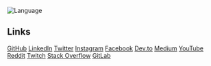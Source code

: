 ![Language](https://github-readme-stats.vercel.app/api/top-langs/?username=permalik&size_weight=0.5&count_weight=0.5&theme=apprentice&card_width=600&langs_count=20&custom_title=Languages&layout=compact)

## Links
<div>
  <a href="https://github.com/permalik" target="_blank">GitHub</a>
  <a href="https://www.linkedin.com/in/permalik/" target="_blank">LinkedIn</a>
  <a href="https://twitter.com/permalik" target="_blank">Twitter</a>
  <a href="https://www.instagram.com/permalik" target="_blank">Instagram</a>
  <a href="https://www.facebook.com/permalik" target="_blank">Facebook</a>
  <a href="https://www.dev.to/permalik" target="_blank">Dev.to</a>
  <a href="https://www.medium.com/@permalik" target="_blank">Medium</a>
  <a href="https://www.youtube.com/c/permalik" target="_blank">YouTube</a>
  <a href="https://www.reddit.com/u/permalik" target="_blank">Reddit</a>
  <a href="https://www.twitch.tv/permalik" target="_blank">Twitch</a>
  <a href="https://www.stackoverflow.com/users/1234567/permalik" target="_blank">Stack Overflow</a>
  <a href="https://www.gitlab.com/permalik" target="_blank">GitLab</a>
</div>

<!--
![Language](https://github-readme-stats.vercel.app/api/top-langs/?username=permalik&size_weight=0.5&count_weight=0.5&theme=apprentice&langs_count=20&custom_title=Languages&layout=compact)
-->

<!--
**permalik/permalik** is a ✨ _special_ ✨ repository because its `README.md` (this file) appears on your GitHub profile.

Here are some ideas to get you started:

- 🔭 I’m currently working on ...
- 🌱 I’m currently learning ...
- 👯 I’m looking to collaborate on ...
- 🤔 I’m looking for help with ...
- 💬 Ask me about ...
- 📫 How to reach me: ...
- 😄 Pronouns: ...
- ⚡ Fun fact: ...
-->

